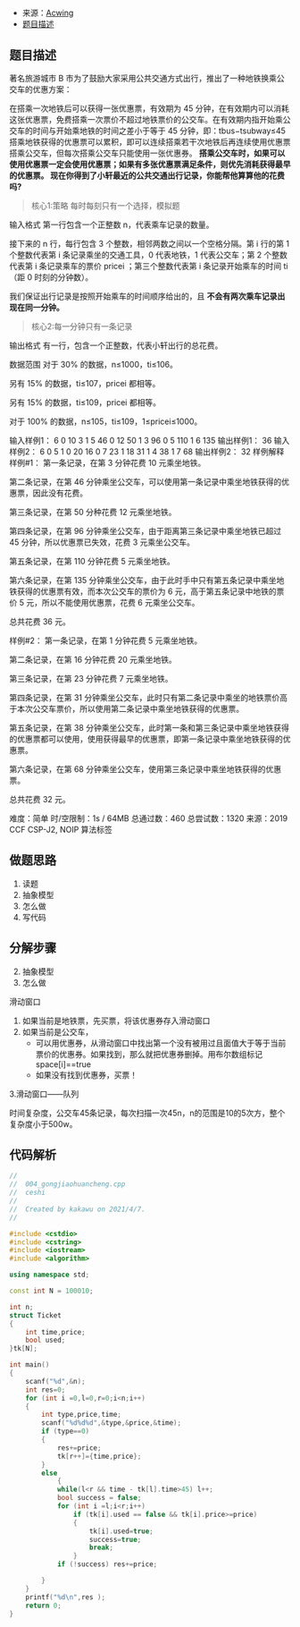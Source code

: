 # 

- 来源：[Acwing](https://www.acwing.com/video/551/)
- [题目描述](https://www.acwing.com/problem/content/1164/)
## 题目描述
著名旅游城市 B 市为了鼓励大家采用公共交通方式出行，推出了一种地铁换乘公交车的优惠方案：

在搭乘一次地铁后可以获得一张优惠票，有效期为 45 分钟，在有效期内可以消耗这张优惠票，免费搭乘一次票价不超过地铁票价的公交车。在有效期内指开始乘公交车的时间与开始乘地铁的时间之差小于等于 45 分钟，即：tbus−tsubway≤45
搭乘地铁获得的优惠票可以累积，即可以连续搭乘若干次地铁后再连续使用优惠票搭乘公交车，但每次搭乘公交车只能使用一张优惠券。
**搭乘公交车时，如果可以使用优惠票一定会使用优惠票；如果有多张优惠票满足条件，则优先消耗获得最早的优惠票。
现在你得到了小轩最近的公共交通出行记录，你能帮他算算他的花费吗?**
>核心1:策略 每时每刻只有一个选择，模拟题

输入格式
第一行包含一个正整数 n，代表乘车记录的数量。

接下来的 n 行，每行包含 3 个整数，相邻两数之间以一个空格分隔。第 i 行的第 1 个整数代表第 i 条记录乘坐的交通工具，0 代表地铁，1 代表公交车；第 2 个整数代表第 i 条记录乘车的票价 pricei ；第三个整数代表第 i 条记录开始乘车的时间 ti（距 0 时刻的分钟数）。

我们保证出行记录是按照开始乘车的时间顺序给出的，且 **不会有两次乘车记录出现在同一分钟。**
>核心2:每一分钟只有一条记录


输出格式
有一行，包含一个正整数，代表小轩出行的总花费。

数据范围
对于 30% 的数据，n≤1000，ti≤106。

另有 15% 的数据，ti≤107，pricei 都相等。

另有 15% 的数据，ti≤109，pricei 都相等。

对于 100% 的数据，n≤105，ti≤109，1≤pricei≤1000。

输入样例1：
6
0 10 3
1 5 46
0 12 50
1 3 96
0 5 110
1 6 135
输出样例1：
36
输入样例2：
6
0 5 1
0 20 16
0 7 23
1 18 31
1 4 38
1 7 68
输出样例2：
32
样例解释
样例#1：
第一条记录，在第 3 分钟花费 10 元乘坐地铁。

第二条记录，在第 46 分钟乘坐公交车，可以使用第一条记录中乘坐地铁获得的优惠票，因此没有花费。

第三条记录，在第 50 分种花费 12 元乘坐地铁。

第四条记录，在第 96 分钟乘坐公交车，由于距离第三条记录中乘坐地铁已超过 45 分钟，所以优惠票已失效，花费 3 元乘坐公交车。

第五条记录，在第 110 分钟花费 5 元乘坐地铁。

第六条记录，在第 135 分钟乘坐公交车，由于此时手中只有第五条记录中乘坐地铁获得的优惠票有效，而本次公交车的票价为 6 元，高于第五条记录中地铁的票价 5 元，所以不能使用优惠票，花费 6 元乘坐公交车。

总共花费 36 元。

样例#2：
第一条记录，在第 1 分钟花费 5 元乘坐地铁。

第二条记录，在第 16 分钟花费 20 元乘坐地铁。

第三条记录，在第 23 分钟花费 7 元乘坐地铁。

第四条记录，在第 31 分钟乘坐公交车，此时只有第二条记录中乘坐的地铁票价高于本次公交车票价，所以使用第二条记录中乘坐地铁获得的优惠票。

第五条记录，在第 38 分钟乘坐公交车，此时第一条和第三条记录中乘坐地铁获得的优惠票都可以使用，使用获得最早的优惠票，即第一条记录中乘坐地铁获得的优惠票。

第六条记录，在第 68 分钟乘坐公交车，使用第三条记录中乘坐地铁获得的优惠票。

总共花费 32 元。

难度：简单
时/空限制：1s / 64MB
总通过数：460
总尝试数：1320
来源：2019 CCF CSP-J2, NOIP
算法标签




## 做题思路
1. 读题
2. 抽象模型
3. 怎么做
4. 写代码
 

## 分解步骤
2. 抽象模型
3. 怎么做

滑动窗口
1. 如果当前是地铁票，先买票，将该优惠券存入滑动窗口
2. 如果当前是公交车，
	- 可以用优惠券，从滑动窗口中找出第一个没有被用过且面值大于等于当前票价的优惠券。如果找到，那么就把优惠券删掉。用布尔数组标记 space[i]==true
	- 如果没有找到优惠券，买票！

3.滑动窗口——队列

时间复杂度，公交车45条记录，每次扫描一次45n，n的范围是10的5次方，整个复杂度小于500w。






## 代码解析

```C++
//
//  004_gongjiaohuancheng.cpp
//  ceshi
//
//  Created by kakawu on 2021/4/7.
//

#include <cstdio>
#include <cstring>
#include <iostream>
#include <algorithm>

using namespace std;

const int N = 100010;

int n;
struct Ticket
{
    int time,price;
    bool used;
}tk[N];

int main()
{
    scanf("%d",&n);
    int res=0;
    for (int i =0,l=0,r=0;i<n;i++)
    {
        int type,price,time;
        scanf("%d%d%d",&type,&price,&time);
        if (type==0)
        {
            res+=price;
            tk[r++]={time,price};
        }
        else
            {
            while(l<r && time - tk[l].time>45) l++;
            bool success = false;
            for (int i =l;i<r;i++)
                if (tk[i].used == false && tk[i].price>=price)
                {
                    tk[i].used=true;
                    success=true;
                    break;
                }
            if (!success) res+=price;

        }
    }
    printf("%d\n",res );
    return 0;
}


```







































